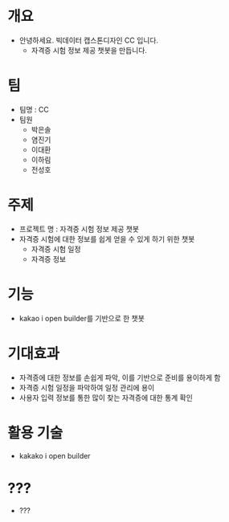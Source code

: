 # 개요

+ 안녕하세요. 빅데이터 캡스톤디자인 CC 입니다.
  + 자격증 시험 정보 제공 챗봇을 만듭니다.

# 팀

+ 팀명 : CC
+ 팀원
  + 박은솔 
  + 염진기 
  + 이대환 
  + 이하림 
  + 전성호 

# 주제

+ 프로젝트 명 : 자격증 시험 정보 제공 챗봇
+ 자격증 시험에 대한 정보를 쉽게 얻을 수 있게 하기 위한 챗봇
  + 자격증 시험 일정
  + 자격증 정보

# 기능
+ kakao i open builder를 기반으로 한 챗봇

# 기대효과
+ 자격증에 대한 정보를 손쉽게 파악, 이를 기반으로 준비를 용이하게 함
+ 자격증 시험 일정을 파악하여 일정 관리에 용이
+ 사용자 입력 정보를 통한 많이 찾는 자격증에 대한 통계 확인

# 활용 기술
+ kakako i open builder

# ???
+ ???
